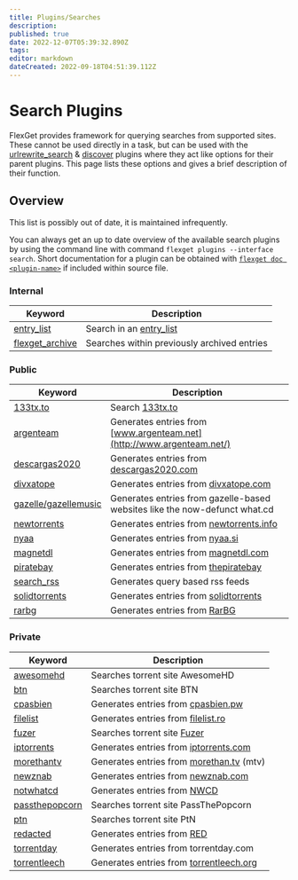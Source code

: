 ```yaml
---
title: Plugins/Searches
description: 
published: true
date: 2022-12-07T05:39:32.890Z
tags: 
editor: markdown
dateCreated: 2022-09-18T04:51:39.112Z
---
```


# Search Plugins
FlexGet provides framework for querying searches from supported sites. These cannot be used directly in a task, but can be used with the [urlrewrite_search](/Plugins/urlrewrite_search) & [discover](/Plugins/discover) plugins where they act like options for their parent plugins. This page lists these options and gives a brief description of their function.


## Overview

This list is possibly out of date, it is maintained infrequently.

You can always get an up to date overview of the available search plugins by using the command line with command `flexget plugins --interface search`. Short documentation for a plugin can be obtained with [`flexget doc <plugin-name>`](https://flexget.com/CLI/doc) if included within source file.


### Internal
| **Keyword** | **Description** |
| --- | --- |
| [entry_list](/Plugins/List/entry_list) | Search in an [entry_list](/Plugins/List/entry_list)
| [flexget_archive](/Searches/flexget_archive) | Searches within previously archived entries |
### Public

| **Keyword** | **Description** |
| --- | --- |
| [133tx.to](/Searches/133tx) | Search [133tx.to](https://1337x.to/) |
| [argenteam](/Searches/argenteam) | Generates entries from [www.argenteam.net](http://www.argenteam.net/) |
| [descargas2020](/Searches/descargas2020) | Generates entries from [descargas2020.com](http://descargas2020.com) |
| [divxatope](/Searches/divxatope) | Generates entries from [divxatope.com](http://divxatope.com/) |
| [gazelle/gazellemusic](/Searches/gazelle) | Generates entries from gazelle-based websites like the now-defunct what.cd |
| [newtorrents](/Searches/newtorrents) | Generates entries from [newtorrents.info](http://newtorrents.info) |
| [nyaa](/Searches/nyaa) | Generates entries from [nyaa.si](http://nyaa.si/) |
| [magnetdl](/Searches/magnetdl) | Generates entries from [magnetdl.com](https://magnetdl.com/) |
| [piratebay](/Searches/piratebay) | Generates entries from [thepiratebay](http://thepiratebay.gl/) |
| [search_rss](/Searches/search_rss) | Generates query based rss feeds |
| [solidtorrents](/Searches/solidtorrents) | Generates entries from [solidtorrents](http://solidtorrents.net/) |
| [rarbg](/Searches/rarbg) | Generates entries from [RarBG](http://rarbg.com/) |

### Private

| **Keyword** | **Description** |
| --- | --- |
| [awesomehd](/Searches/awesomehd) | Searches torrent site AwesomeHD |
| [btn](/Searches/btn) | Searches torrent site BTN |
| [cpasbien](/Searches/cpasbien) | Generates entries from [cpasbien.pw](http://www.cpasbien.pw/) |
| [filelist](/Searches/filelist) | Generates entries from [filelist.ro](https://filelist.ro) |
| [fuzer](/Searches/fuzer) | Searches torrent site [Fuzer](https://www.fuzer.me/) |
| [iptorrents](/Searches/iptorrents) | Generates entries from [iptorrents.com](http://iptorrents.com) |
| [morethantv](/Searches/morethantv) | Generates entries from [morethan.tv](http://morethan.tv) (mtv) |
| [newznab](/Searches/urlrewrite_newznab) | Generates entries from [newznab.com](http://newznab.com) |
| [notwhatcd](/Searches/gazelle) | Generates entries from [NWCD](https://notwhat.cd/) |
| [passthepopcorn](/Searches/passthepopcorn) | Searches torrent site PassThePopcorn |
| [ptn](/Searches/ptn) | Searches torrent site PtN |
| [redacted](/Searches/gazelle) | Generates entries from [RED](https://redacted.ch/) |
| [torrentday](/Searches/torrentday)|Generates entries from torrentday.com
| [torrentleech](/Searches/torrentleech) | Generates entries from [torrentleech.org](http://torrentleech.org/) |

